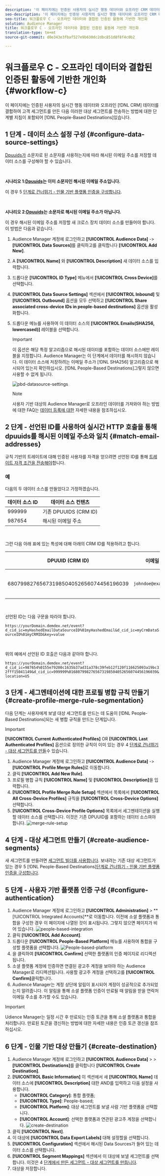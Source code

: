 ```yaml
---
description: '이 페이지에는 인증된 사용자의 실시간 행동 데이터와 오프라인 CRM 데이터를 결합하여 고객 세그먼트를 만든 다음 이러한 대상 세그먼트를 사용자 기반 대상에 전송하는 방법에 대한 단계별 지침이 포함되어 있습니다. '
seo-description: '이 페이지에는 인증된 사용자의 실시간 행동 데이터와 오프라인 CRM 데이터를 결합하여 고객 세그먼트를 만든 다음 이러한 대상 세그먼트를 사용자 기반 대상에 전송하는 방법에 대한 단계별 지침이 포함되어 있습니다.  '
seo-title: 워크플로우 C - 오프라인 데이터와 결합된 인증된 활동에 기반한 개인화
solution: Audience Manager
title: 워크플로우 C - 오프라인 데이터와 결합된 인증된 활동에 기반한 개인화
translation-type: tm+mt
source-git-commit: d0e343e3fbaf527e9b630dc2dbc851d8f8f4c0b2

---
```



# 워크플로우 C - 오프라인 데이터와 결합된 인증된 활동에 기반한 개인화 {#workflow-c}

이 페이지에는 인증된 사용자의 실시간 행동 데이터와 오프라인 [!DNL CRM] 데이터를 결합하여 고객 세그먼트를 만든 다음 이러한 대상 세그먼트를 전송하는 방법에 대한 단계별 지침이 포함되어 [!DNL People-Based Destinations]있습니다.

## 1 단계 - 데이터 소스 설정 구성 {#configure-data-source-settings}

[Dpuuids가](../../reference/ids-in-aam.md) 소문자로 된 소문자를 사용하는지에 따라 해시된 이메일 주소를 저장할 데이터 소스를 구성해야 할 수 있습니다.

 

**시나리오 1:[Dpuuids](../../reference/ids-in-aam.md)는 이미 소문자인 해시된 이메일 주소입니다.**

이 경우 5 [단계로 건너뛰기 - 인물 기반 플랫폼 인증을 구성합니다](#configure-authentication).

 

**시나리오 2:[Dpuuids](../../reference/ids-in-aam.md)는 소문자로 해시된 이메일 주소가 아닙니다.**

이 경우 해시된 이메일 주소를 저장할 새 크로스 장치 데이터 소스를 만들어야 합니다. 이 방법은 다음과 같습니다.

1. Audience Manager 계정에 로그인하고 **[!UICONTROL Audience Data]** -&gt; **[!UICONTROL Data Sources]**&#x200B;를 클릭하고를 클릭합니다 **[!UICONTROL Add New]**.
1. A **[!UICONTROL Name]** 와 **[!UICONTROL Description]** 새 데이터 소스를 입력합니다.
1. 드롭다운 **[!UICONTROL ID Type]** 메뉴에서 **[!UICONTROL Cross Device]**&#x200B;를 선택합니다.
1. **[!UICONTROL Data Source Settings]** 섹션에서 **[!UICONTROL Inbound]** 및 **[!UICONTROL Outbound]** 옵션을 모두 선택하고 **[!UICONTROL Share associated cross-device IDs in people-based destinations]** 옵션을 활성화합니다.
1. 드롭다운 메뉴를 사용하여 이 데이터 소스의 **[!UICONTROL Emails(SHA256, lowercased)]** 레이블을 선택합니다.
   >[!IMPORTANT]
   >
   >이 옵션은 해당 특정 알고리즘으로 해시된 데이터를 포함하는 데이터 소스에만 레이블을 지정합니다. Audience Manager는 이 단계에서 데이터를 해시하지 않습니다. 이 데이터 소스에 저장하려는 이메일 주소가 [!DNL SHA256] 알고리즘으로 해시되어 있는지 확인하십시오. [!DNL People-Based Destinations]그렇지 않으면 사용할 수 없게 됩니다.

   ![pbd-datasource-settings](assets/pbd-ds-config.png)

   >[!NOTE]
   >
   > 사용자 기반 대상의 Audience Manager로 오프라인 데이터를 가져와야 하는 방법에 대한 FAQ는 [데이터 등록에 대한](people-based-destinations-prerequisites.md#data-onboarding) 자세한 내용을 참조하십시오.

## 2 단계 - 선언된 ID를 사용하여 실시간 HTTP 호출을 통해 dpuuids를 해시된 이메일 주소와 일치 {#match-email-addresses}

규칙 기반의 트레이트에 대해 인증된 사용자를 자격을 얻으려면 선언된 ID를 통해 [트레이트 자격 조건을 전송해야](../declared-ids.md)합니다.

### 예

다음의 두 데이터 소스를 만들었다고 가정하겠습니다.

| 데이터 소스 ID | 데이터 소스 컨텐츠 |
| -------------- | -------------------------- |
| 999999 | 기존 DPUUIDS (CRM ID) |
| 987654 | 해시된 이메일 주소 |

 

그런 다음 아래 표에 있는 특성에 대해 아래의 CRM ID를 적용하려고 합니다.

| DPUUID (CRM ID) | 이메일 주소 | 해시된 이메일 주소 | 특성 |
| -------------------------------------- | --------------------- | ---------------------------------------------------------------- | ------------- |
| 68079982765673198504052656074456196039 | `johndoe@example.com` | 55e79200c1635b37ad31a378c39feb12f120f116625093a19bc32fff15041149 | 위치 = US |

 

선언된 ID는 다음 구문을 따라야 합니다.

`https://yourDomain.demdex.net/event?d_cid_ic=myHashedEmailDataSourceID%01myHashedEmail&d_cid_ic=myCrmDataSourceID%01myCRMID&key=value`

 

위의 예에서 선언된 ID 호출은 다음과 같아야 합니다.

`https://yourDomain.demdex.net/event?d_cid_ic=987654%0155e79200c1635b37ad31a378c39feb12f120f116625093a19bc32fff15041149&d_cid_ic=999999%0168079982765673198504052656074456196039&location=US`

## 3 단계 - 세그멘테이션에 대한 프로필 병합 규칙 만들기 {#create-profile-merge-rule-segmentation}

다음 단계는 사용자에게 보낼 대상 세그먼트를 만드는 데 도움이 [!DNL People-Based Destinations]되는 새 병합 규칙을 만드는 단계입니다.

>[!IMPORTANT]
>
>**[!UICONTROL Current Authenticated Profiles]** OR **[!UICONTROL Last Authenticated Profiles]** 옵션으로 정의한 규칙이 이미 있는 경우 4 [단계로 건너뛰기 - 대상 세그먼트를 만들](#create-audience-segments)수 있습니다.

1. Audience Manager 계정에 로그인하고 **[!UICONTROL Audience Data]** -&gt; **[!UICONTROL Profile Merge Rules]**&#x200B;로 이동합니다.
2. 클릭 **[!UICONTROL Add New Rule]**.
3. 프로필 병합 규칙 **[!UICONTROL Name]** 및 **[!UICONTROL Description]**&#x200B;을 입력합니다.
4. **[!UICONTROL Profile Merge Rule Setup]** 섹션에서 목록에서 **[!UICONTROL All Cross-Device Profiles]** 규칙을 **[!UICONTROL Cross-Device Options]** 선택합니다.
5. **[!UICONTROL Cross-Device Profile Options]** 목록에서 세그멘테이션을 실행할 데이터 소스를 선택합니다. 이것은 기존 DPUUID를 포함하는 데이터 소스여야 합니다.
   ![merge-rule-setup](assets/pbd-pmr-combined.png)

## 4 단계 - 대상 세그먼트 만들기 {#create-audience-segments}

새 세그먼트를 만들려면 [세그먼트 빌더를 사용합니다](../segments/segment-builder.md). 보내려는 기존 대상 세그먼트가 있는 경우 5 [!DNL People-Based Destinations][단계로 건너뛰기 - 인물 기반 플랫폼 인증을 구성합니다](#configure-authentication).

## 5 단계 - 사용자 기반 플랫폼 인증 구성 {#configure-authentication}

1. Audience Manager 계정에 로그인하고 **[!UICONTROL Administration]** &gt; **[!UICONTROL Integrated Accounts]**로 이동합니다. 이전에 소셜 플랫폼과 통합을 구성한 경우 이 페이지에 나열된 것이 표시됩니다. 그렇지 않으면 페이지가 비어 있습니다.
   ![people-based-integration](assets/pbd-config.png)
2. 클릭 **[!UICONTROL Add Account]**.
3. 드롭다운 **[!UICONTROL People-Based Platform]** 메뉴를 사용하여 통합을 구성할 플랫폼을 선택합니다.
   ![People-based-platform](assets/pbd-add.png)
4. 을 클릭하여 **[!UICONTROL Confirm]** 선택한 플랫폼의 인증 페이지로 리디렉션됩니다.
5. 소셜 플랫폼 계정에 인증하면 연결된 광고주 계정을 보아야 하는 Audience Manager로 리디렉션됩니다. 사용할 광고주 계정을 선택하고를 **[!UICONTROL Confirm]**&#x200B;클릭합니다.
6. Audience Manager는 계정 상단에 알림이 표시되어 계정이 성공적으로 추가되었는지 알려줍니다. 이 알림을 통해 소셜 플랫폼 인증이 만료될 때 알림을 받을 연락처 이메일 주소를 추가할 수도 있습니다.

>[!IMPORTANT]
>
>Udience Manager는 일정 시간 후 만료되는 인증 토큰을 통해 소셜 플랫폼과 통합을 처리합니다. 만료된 토큰을 갱신하는 방법에 대한 자세한 내용은 인증 토큰 갱신을 참조하십시오.

## 6 단계 - 인물 기반 대상 만들기 {#create-destination}

1. Audience Manager 계정에 로그인하고 **[!UICONTROL Audience Data]** &gt; &gt; **[!UICONTROL Destinations]**&#x200B;를 클릭합니다 **[!UICONTROL Create Destination]**.
1. **[!UICONTROL Basic Information]** 이 섹션에서 새 **[!UICONTROL Name]** 데이터 소스에 **[!UICONTROL Description]** 대한 AND를 입력하고 다음 설정을 사용합니다.
   * **[!UICONTROL Category]**: 통합 플랫폼;
   * **[!UICONTROL Type]**: People-based;
   * **[!UICONTROL Platform]**: 대상 세그먼트를 보낼 사람 기반 플랫폼을 선택합니다.
   * **[!UICONTROL Account]**: 선택한 플랫폼과 연관된 광고주 계정을 선택합니다.
      ![create-destination](assets/pbd-create-destination.png)
1. 클릭 **[!UICONTROL Next]**.
1. 이 대상에 **[!UICONTROL Data Export Labels]** 대해 설정할을 선택합니다.
1. **[!UICONTROL Configuration]** 섹션에서 해시된 Data Sources가 들어 있는 데이터 소스를 선택합니다.
1. **[!UICONTROL Segment Mappings]** 섹션에서 이 대상에 보낼 세그먼트를 선택합니다. 이것은 4 [단계에서 만든 세그먼트 - 대상 세그먼트를 만듭니다](#create-audience-segments).
1. 대상을 저장합니다.
